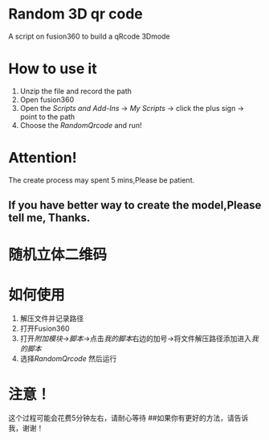 # Random 3D qr code 
A  script on fusion360 to build a qRcode 3Dmode

# How to use it
1. Unzip the file and record the path
2. Open fusion360
3. Open the *Scripts and Add-Ins* -> *My Scripts* -> click the plus sign -> point to the path
4. Choose the *RandomQrcode* and run!

# Attention!
The create process may spent 5 mins,Please be patient.
## If you have better way to create the model,Please tell me, Thanks.

# 随机立体二维码

# 如何使用
1. 解压文件并记录路径
2. 打开Fusion360
3. 打开*附加模块*->*脚本*->点击*我的脚本*右边的加号->将文件解压路径添加进入*我的脚本*
4. 选择*RandomQrcode* 然后运行

# 注意！
这个过程可能会花费5分钟左右，请耐心等待
##如果你有更好的方法，请告诉我，谢谢！
